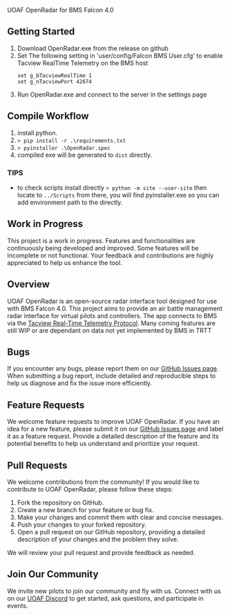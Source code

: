 UOAF OpenRadar for BMS Falcon 4.0

## Getting Started
1. Download OpenRadar.exe from the release on github
2. Set The following setting in 'user/config/Falcon BMS User.cfg' to enable Tacview RealTime Telemetry on the BMS host
    ```
    set g_bTacviewRealTime 1
    set g_nTacviewPort 42674
    ```
3. Run OpenRadar.exe and connect to the server in the settings page

## Compile Workflow

1. install python.
2. `> pip install -r .\requirements.txt`
3. `> pyinstaller .\OpenRadar.spec`
4. compiled exe will be generated to `dist` directly.

### TIPS

- to check scripts install directly `> python -m site --user-site`
then locate to `../Scripts` from there, you will find pyinstaller.exe
so you can add environment path to the directly.

## Work in Progress
This project is a work in progress. Features and functionalities are continuously being developed and improved. Some features will be incomplete or not functional. Your feedback and contributions are highly appreciated to help us enhance the tool.

## Overview
UOAF OpenRadar is an open-source radar interface tool designed for use with BMS Falcon 4.0. This project aims to 
provide an air battle management radar interface for virtual pilots and controllers. The app connects to BMS via the 
[Tacview Real-Time Telemetry Protocol](https://www.tacview.net/documentation/realtime/en/). Many coming features are 
still WIP or are dependant on data not yet implemented by BMS in TRTT

## Bugs
If you encounter any bugs, please report them on our [GitHub Issues page](https://github.com/UOAF/OpenRadar/issues).
When submitting a bug report, include detailed and reproducible steps to help us diagnose and fix the issue more 
efficiently.

## Feature Requests
We welcome feature requests to improve UOAF OpenRadar. If you have an idea for a new feature, please submit it on our [GitHub Issues page](https://github.com/UOAF/OpenRadar/issues) and label it as a feature request. Provide a detailed description of the feature and its potential benefits to help us understand and prioritize your request.

## Pull Requests
We welcome contributions from the community! If you would like to contribute to UOAF OpenRadar, please follow these steps:
1. Fork the repository on GitHub.
2. Create a new branch for your feature or bug fix.
3. Make your changes and commit them with clear and concise messages.
4. Push your changes to your forked repository.
5. Open a pull request on our GitHub repository, providing a detailed description of your changes and the problem they solve.

We will review your pull request and provide feedback as needed.

## Join Our Community
We invite new pilots to join our community and fly with us. Connect with us on our [UOAF Discord](https://discord.gg/KGFUjhxWSh) to get started, ask questions, and participate in events.